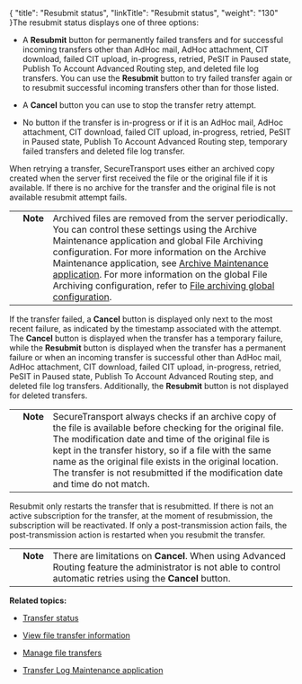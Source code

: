 {
    "title": "Resubmit status",
    "linkTitle": "Resubmit status",
    "weight": "130"
}The resubmit status displays one of three options:

-   A **Resubmit** button for permanently failed transfers and for successful incoming transfers other than AdHoc mail, AdHoc attachment, CIT download, failed CIT upload, in-progress, retried, PeSIT in Paused state, Publish To Account Advanced Routing step, and deleted file log transfers. You can use the **Resubmit** button to try failed transfer again or to resubmit successful incoming transfers other than for those listed.
-   A **Cancel** button you can use to stop the transfer retry attempt.
-   No button if the transfer is in-progress or if it is an AdHoc mail, AdHoc attachment, CIT download, failed CIT upload, in-progress, retried, PeSIT in Paused state, Publish To Account Advanced Routing step, temporary failed transfers and deleted file log transfer.

When retrying a transfer, SecureTransport uses either an archived copy created when the server first received the file or the original file if it is available. If there is no archive for the transfer and the original file is not available resubmit attempt fails.

<table cellpadding="0" cellspacing="0">
   <col/>
   <col/>
   <col/>
      <tr>
         <td valign="top">         </td>
         <td valign="top"><span><b>Note</b></span>
         </td>
         <td data-mc-autonum="&lt;b&gt;Note&lt;/b&gt;" valign="top">Archived files are removed from the server periodically. You can control these settings using the Archive Maintenance application and global File Archiving configuration. For more information on the Archive Maintenance application, see <a href="../../../applications/applicationsarchivemaintenance" xrefformat="{paratext}">Archive Maintenance application</a>. For more information on the global File Archiving configuration, refer to <a href="../../../c_st_setup/c_st_file_archiving/t_st_file_archiving_conf" xrefformat="{paratext}">File archiving global configuration</a>.         </td>
      </tr>
</table>

If the transfer failed, a **Cancel** button is displayed only next to the most recent failure, as indicated by the timestamp associated with the attempt. The **Cancel** button is displayed when the transfer has a temporary failure, while the **Resubmit** button is displayed when the transfer has a permanent failure or when an incoming transfer is successful other than AdHoc mail, AdHoc attachment, CIT download, failed CIT upload, in-progress, retried, PeSIT in Paused state, Publish To Account Advanced Routing step, and deleted file log transfers. Additionally, the **Resubmit** button is not displayed for deleted transfers.

<table cellpadding="0" cellspacing="0">
   <col/>
   <col/>
   <col/>
      <tr>
         <td valign="top">         </td>
         <td valign="top"><span><b>Note</b></span>
         </td>
         <td data-mc-autonum="&lt;b&gt;Note&lt;/b&gt;" valign="top"><span>SecureTransport</span> always checks if an archive copy of the file is available before checking for the original file. The modification date and time of the original file is kept in the transfer history, so if a file with the same name as the original file exists in the original location. The transfer is not resubmitted if the modification date and time do not match.         </td>
      </tr>
</table>

Resubmit only restarts the transfer that is resubmitted. If there is not an active subscription for the transfer, at the moment of resubmission, the subscription will be reactivated. If only a post-transmission action fails, the post-transmission action is restarted when you resubmit the transfer.

<table cellpadding="0" cellspacing="0">
   <col/>
   <col/>
   <col/>
      <tr>
         <td valign="top">         </td>
         <td valign="top"><span><b>Note</b></span>
         </td>
         <td data-mc-autonum="&lt;b&gt;Note&lt;/b&gt;" valign="top">There are limitations on <strong>Cancel</strong>.  When using Advanced Routing feature the administrator is not able to control automatic retries using the <strong>Cancel</strong> button.         </td>
      </tr>
</table>

**Related topics:**

-   [Transfer status](../r_st_transfer_status)
-   [View file transfer information](../t_st_viewfiletransferinfo)
-   [Manage file transfers](../t_st_filetransfers)
-   [Transfer Log Maintenance application](../r_st_transferlogmaint)
